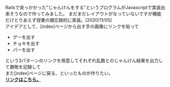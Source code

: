 Railsで突っかかった"じゃんけんをする"というプログラムがJavascriptで実装出来そうなので作ってみました。
まだまだレイアウトがなっていないですが機能だけとりあえず授業の備忘録的に実装。[2020/11/05]<br>
アイデアとして、[index]ページから出す手の画像にリンクを貼って<br>
<ul>
  <li>グーを出す</li>
  <li>チョキを出す</li>
  <li>パーを出す</li>
</ul>
という3パターンのリンクを用意してそれぞれ乱数とのじゃんけん結果を出力して勝敗を記録して<br>
また[index]ページに戻る、といったものが作りたい。<br>
<strong><a href="https://ms3nd3r.github.io/janken-js.ver-/">リンクはこちら。</strong>
